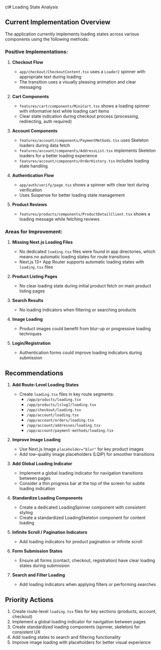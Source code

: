 cl# Loading State Analysis

## Current Implementation Overview

The application currently implements loading states across various components using the following methods:

### Positive Implementations:

1. **Checkout Flow**

   - `app/checkout/CheckoutContent.tsx` uses a `Loader2` spinner with appropriate text during loading
   - The transition uses a visually pleasing animation and clear messaging

2. **Cart Components**

   - `features/cart/components/MiniCart.tsx` shows a loading spinner with informative text while loading cart items
   - Clear state indication during checkout process (processing, redirecting, auth required)

3. **Account Components**

   - `features/account/components/PaymentMethods.tsx` uses Skeleton loaders during data fetch
   - `features/account/components/AddressList.tsx` implements Skeleton loaders for a better loading experience
   - `features/account/components/OrderHistory.tsx` includes loading state handling

4. **Authentication Flow**

   - `app/auth/verify/page.tsx` shows a spinner with clear text during verification
   - Uses Suspense for better loading state management

5. **Product Reviews**
   - `features/products/components/ProductDetailClient.tsx` shows a loading message while fetching reviews

### Areas for Improvement:

1. **Missing Next.js Loading Files**

   - No dedicated `loading.tsx` files were found in app directories, which means no automatic loading states for route transitions
   - Next.js 13+ App Router supports automatic loading states with `loading.tsx` files

2. **Product Listing Pages**

   - No clear loading state during initial product fetch on main product listing pages

3. **Search Results**

   - No loading indicators when filtering or searching products

4. **Image Loading**

   - Product images could benefit from blur-up or progressive loading techniques

5. **Login/Registration**
   - Authentication forms could improve loading indicators during submission

## Recommendations

1. **Add Route-Level Loading States**

   - Create `loading.tsx` files in key route segments:
     - `/app/products/loading.tsx`
     - `/app/products/[slug]/loading.tsx`
     - `/app/checkout/loading.tsx`
     - `/app/account/loading.tsx`
     - `/app/account/orders/loading.tsx`
     - `/app/account/addresses/loading.tsx`
     - `/app/account/payment-methods/loading.tsx`

2. **Improve Image Loading**

   - Use Next.js Image `placeholder="blur"` for key product images
   - Add low-quality image placeholders (LQIP) for smoother transitions

3. **Add Global Loading Indicator**

   - Implement a global loading indicator for navigation transitions between pages
   - Consider a thin progress bar at the top of the screen for subtle loading indication

4. **Standardize Loading Components**

   - Create a dedicated LoadingSpinner component with consistent styling
   - Create a standardized LoadingSkeleton component for content loading

5. **Infinite Scroll / Pagination Indicators**

   - Add loading indicators for product pagination or infinite scroll

6. **Form Submission States**

   - Ensure all forms (contact, checkout, registration) have clear loading states during submission

7. **Search and Filter Loading**
   - Add loading indicators when applying filters or performing searches

## Priority Actions

1. Create route-level `loading.tsx` files for key sections (products, account, checkout)
2. Implement a global loading indicator for navigation between pages
3. Create standardized loading components (spinner, skeleton) for consistent UX
4. Add loading states to search and filtering functionality
5. Improve image loading with placeholders for better visual experience
